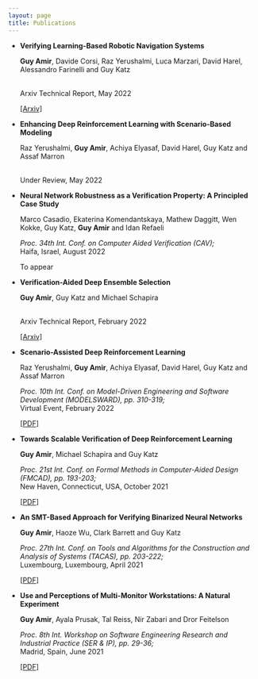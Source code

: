 ```yaml
---
layout: page
title: Publications
---
```




-  **Verifying Learning-Based Robotic Navigation Systems**
	
	**Guy Amir**, Davide Corsi, Raz Yerushalmi, Luca Marzari, David Harel, Alessandro Farinelli and Guy Katz
	
	<br> 
	Arxiv Technical Report, 
	May 2022 <br>
	
	[[Arxiv]](https://arxiv.org/abs/2205.13536) 

-  **Enhancing Deep Reinforcement Learning with Scenario-Based Modeling**
	
	Raz Yerushalmi, **Guy Amir**, Achiya Elyasaf, David Harel, Guy 
	Katz and Assaf Marron
	
	<br> 
	Under Review, 
	May 2022 <br>


-	**Neural Network Robustness as a Verification Property: A Principled Case Study**

	Marco Casadio, Ekaterina Komendantskaya, Mathew Daggitt, Wen Kokke, Guy Katz, **Guy Amir** and Idan Refaeli

	_Proc. 34th Int. Conf. on Computer Aided Verification (CAV);_
	<br> 
	Haifa, Israel, 
	August 2022 <br>

	​To appear


-  **Verification-Aided Deep Ensemble Selection**
	
	**Guy Amir**, Guy Katz and Michael Schapira
	
	<br> 
	Arxiv Technical Report, 
	February 2022 <br>
	
	[[Arxiv]](https://arxiv.org/abs/2202.03898)
	

-  **Scenario-Assisted Deep Reinforcement Learning**
   
	Raz Yerushalmi, **Guy Amir**, Achiya Elyasaf, David Harel, Guy 
	Katz and Assaf Marron
	
   _Proc. 10th Int. Conf. on Model-Driven Engineering and Software Development (MODELSWARD), pp. 310-319;_ 
   <br>
   Virtual Event, 
   February 2022 <br>
   
   [[PDF]](https://www.katz-lab.com/_files/ugd/e8497d_fce1c21cebb743959e1003c6c41eaab8.pdf)




-  **Towards Scalable Verification of Deep Reinforcement Learning**

   **Guy Amir**, Michael Schapira and Guy Katz
 
   _Proc. 21st Int. Conf. on Formal Methods in Computer-Aided Design (FMCAD), pp. 193-203;_ 
   <br>
   New Haven, Connecticut, USA, 
   October 2021 <br>
   
   [[PDF]](https://827193a1-9da3-43a4-95c8-2d597121b1ef.filesusr.com/ugd/e8497d_9815de1fd7894399836d28a30daa5369.pdf)




-  **An SMT-Based Approach for Verifying Binarized Neural Networks**

   **Guy Amir**, Haoze Wu, Clark Barrett and Guy Katz

   _Proc. 27th Int. Conf. on Tools and Algorithms for the Construction and Analysis of
   Systems (TACAS), pp. 203-222;_ 
   <br>
   Luxembourg, Luxembourg,
   April 2021 <br>
   
   [[PDF]](https://827193a1-9da3-43a4-95c8-2d597121b1ef.filesusr.com/ugd/e8497d_33aa3f89cb494f25a06310e283435ff2.pdf)





-  **Use and Perceptions of Multi-Monitor Workstations: A Natural Experiment**

   **Guy Amir**, Ayala Prusak, Tal Reiss, Nir Zabari and Dror Feitelson

   _Proc. 8th Int. Workshop on Software Engineering Research and Industrial 
   Practice (SER & IP), pp. 29-36;_ 
   <br>
   Madrid, Spain,
   June 2021 <br>
   
   [[PDF]](https://arxiv.org/pdf/2103.13198.pdf)


